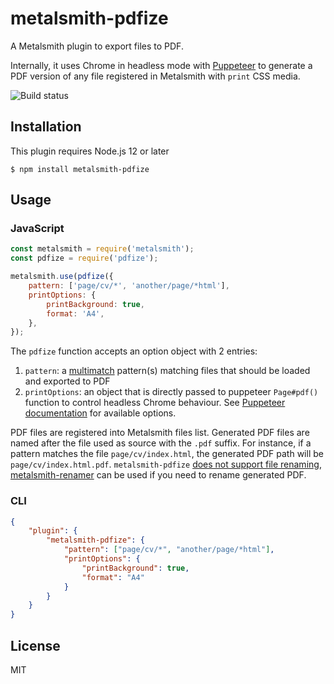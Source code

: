 # metalsmith-pdfize

A Metalsmith plugin to export files to PDF.

Internally, it uses Chrome in headless mode with
[Puppeteer](https://www.npmjs.com/package/puppeteer) to generate a PDF version
of any file registered in Metalsmith with `print` CSS media.

![Build status](https://github.com/dpobel/metalsmith-pdfize/actions/workflows/main.yml/badge.svg)

## Installation

This plugin requires Node.js 12 or later

```
$ npm install metalsmith-pdfize
```

## Usage

### JavaScript

```js
const metalsmith = require('metalsmith');
const pdfize = require('pdfize');

metalsmith.use(pdfize({
    pattern: ['page/cv/*', 'another/page/*html'],
    printOptions: {
        printBackground: true,
        format: 'A4',
    },
});
```

The `pdfize` function accepts an option object with 2 entries:

1. `pattern`: a [multimatch](https://www.npmjs.com/package/multimatch)
   pattern(s) matching files that should be loaded and exported to PDF
1. `printOptions`: an object that is directly passed to puppeteer `Page#pdf()`
   function to control headless Chrome behaviour. See [Puppeteer
   documentation](https://github.com/GoogleChrome/puppeteer/blob/main/docs/api.md#pagepdfoptions)
   for available options.

PDF files are registered into Metalsmith files list. Generated PDF files are
named after the file used as source with the `.pdf` suffix. For instance, if a
pattern matches the file `page/cv/index.html`, the generated PDF path will be
`page/cv/index.html.pdf`. `metalsmith-pdfize` [does not support file
renaming](https://github.com/dpobel/metalsmith-pdfize/issues/4),
[metalsmith-renamer](https://www.npmjs.com/package/metalsmith-renamer) can be
used if you need to rename generated PDF.

### CLI

```json
{
    "plugin": {
        "metalsmith-pdfize": {
            "pattern": ["page/cv/*", "another/page/*html"],
            "printOptions": {
                "printBackground": true,
                "format": "A4"
            }
        }
    }
}
```

## License

MIT

